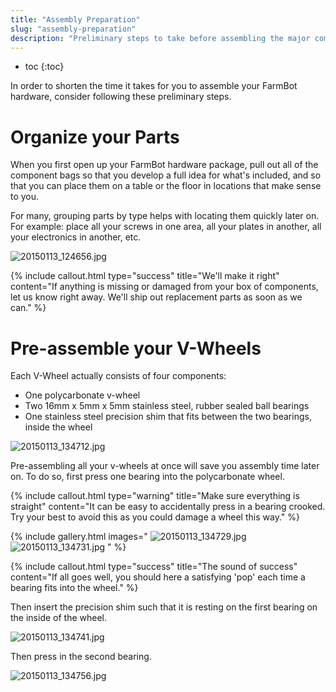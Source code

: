 ```yaml
---
title: "Assembly Preparation"
slug: "assembly-preparation"
description: "Preliminary steps to take before assembling the major components of your FarmBot"
---
```


* toc
{:toc}

In order to shorten the time it takes for you to assemble your FarmBot hardware, consider following these preliminary steps.

# Organize your Parts

When you first open up your FarmBot hardware package, pull out all of the component bags so that you develop a full idea for what's included, and so that you can place them on a table or the floor in locations that make sense to you.

For many, grouping parts by type helps with locating them quickly later on. For example: place all your screws in one area, all your plates in another, all your electronics in another, etc.

![20150113_124656.jpg](_images/20150113_124656.jpg)



{%
include callout.html
type="success"
title="We'll make it right"
content="If anything is missing or damaged from your box of components, let us know right away. We'll ship out replacement parts as soon as we can."
%}



# Pre-assemble your V-Wheels

Each V-Wheel actually consists of four components:
* One polycarbonate v-wheel
* Two 16mm x 5mm x 5mm stainless steel, rubber sealed ball bearings
* One stainless steel precision shim that fits between the two bearings, inside the wheel

![20150113_134712.jpg](_images/20150113_134712.jpg)

Pre-assembling all your v-wheels at once will save you assembly time later on. To do so, first press one bearing into the polycarbonate wheel.

{%
include callout.html
type="warning"
title="Make sure everything is straight"
content="It can be easy to accidentally press in a bearing crooked. Try your best to avoid this as you could damage a wheel this way."
%}

{% include gallery.html images="
![20150113_134729.jpg](_images/20150113_134729.jpg)
![20150113_134731.jpg](_images/20150113_134731.jpg)
" %}

{%
include callout.html
type="success"
title="The sound of success"
content="If all goes well, you should here a satisfying 'pop' each time a bearing fits into the wheel."
%}

Then insert the precision shim such that it is resting on the first bearing on the inside of the wheel.

![20150113_134741.jpg](_images/20150113_134741.jpg)

 Then press in the second bearing.

![20150113_134756.jpg](_images/20150113_134756.jpg)

